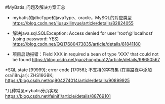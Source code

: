 #MyBatis_问题及解决方案汇总

* mybatis的jdbcType和javaType、oracle，MySQL的对应类型
https://blog.csdn.net/liusuxilinyue/article/details/82824055


* 解决java.sql.SQLException: Access denied for user 'root'@'localhost' (using password: YES)
https://blog.csdn.net/QQ17680473835/article/details/81841180

* 项目启动报错：Field XXX in required a bean of type 'XXX' that could not be found
https://blog.csdn.net/gaozhonghua12/article/details/98650567

*SQL state [99999]; error code [17056]; 不支持的字符集 (在类路径中添加 orai18n.jar): ZHS16GBK;
https://blog.csdn.net/qq904274014/article/details/90899925

*几种常见mybatis分页实现
https://blog.csdn.net/feinifi/article/details/88769101